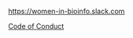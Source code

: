 <p class="view">
   <a href="https://women-in-bioinfo.slack.com" name="Women in Bioinformatics Slack workspace">https://women-in-bioinfo.slack.com</a>
</p>

<p class="view">
   <a href="{{code-of-conduct.txt | absolute_url}}" name="Code of Conduct">Code of Conduct</a>
</p>

